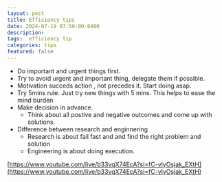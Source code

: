 ```yaml
---
layout: post
title: Efficiency tips   
date: 2024-07-19 07:59:00-0400
description:  
tags:  efficiency tip 
categories: tips
featured: false
---
```



- Do important and urgent things first.
- Try to avoid urgent and important thing, delegate them if possible.
- Motivation succeds action , not precedes it. Start doing asap.
- Try 5mins rule. Just try new things with 5 mins. This helps to ease the mind burden
- Make decision in advance.
    - Think about all postive and negative outcomes and come up with solutions.
- Difference between research and enginnering
    - Research is about fail fast and and find the right problem and solution
    - Engineering is about doing execution.




[https://www.youtube.com/live/b33vqX74EcA?si=fC-vlyOsjak_EXtH](https://www.youtube.com/live/b33vqX74EcA?si=fC-vlyOsjak_EXtH)
